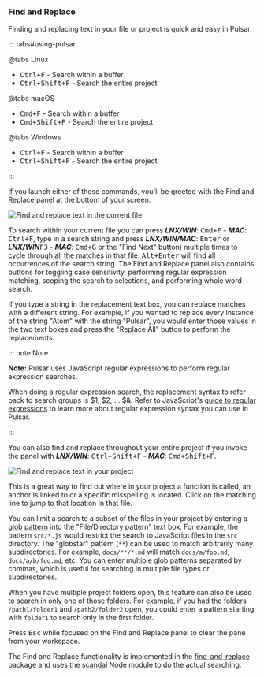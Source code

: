 ### Find and Replace

Finding and replacing text in your file or project is quick and easy in Pulsar.

::: tabs#using-pulsar

@tabs Linux

- <kbd>Ctrl+F</kbd> - Search within a buffer
- <kbd>Ctrl+Shift+F</kbd> - Search the entire project

@tabs macOS

- <kbd>Cmd+F</kbd> - Search within a buffer
- <kbd>Cmd+Shift+F</kbd> - Search the entire project

@tabs Windows

- <kbd>Ctrl+F</kbd> - Search within a buffer
- <kbd>Ctrl+Shift+F</kbd> - Search the entire project

:::

If you launch either of those commands, you'll be greeted with the Find and
Replace panel at the bottom of your screen.

![Find and replace text in the current file](@images/atom/find-replace-file.png "Find and replace text in the current file")

To search within your current file you can press
**_LNX/WIN_**: <kbd>Cmd+F</kbd> -
**_MAC_**: <kbd>Ctrl+F</kbd>, type in a search string and press
**_LNX/WIN/MAC_**: <kbd>Enter</kbd> or
**_LNX/WIN_**<kbd>F3</kbd> -
**_MAC_**: <kbd>Cmd+G</kbd> or the "Find Next" button) multiple
times to cycle through all the matches in that file. <kbd>Alt+Enter</kbd> will
find all occurrences of the search string. The Find and Replace panel also
contains buttons for toggling case sensitivity, performing regular expression
matching, scoping the search to selections, and performing whole word search.

If you type a string in the replacement text box, you can replace matches with a
different string. For example, if you wanted to replace every instance of the
string "Atom" with the string "Pulsar", you would enter those values in the two
text boxes and press the "Replace All" button to perform the replacements.

::: note Note

**Note:** Pulsar uses JavaScript regular expressions to perform regular
expression searches.

When doing a regular expression search, the replacement syntax to refer back to
search groups is $1, $2, … $&. Refer to JavaScript's [guide to regular expressions](https://developer.mozilla.org/en-US/docs/Web/JavaScript/Guide/Regular_Expressions)
to learn more about regular expression syntax you can use in Pulsar.

:::

You can also find and replace throughout your entire project if you invoke the
panel with **_LNX/WIN_**: <kbd>Ctrl+Shift+F</kbd> -
**_MAC_**: <kbd>Cmd+Shift+F</kbd>.

![Find and replace text in your project](@images/atom/find-replace-project.png "Find and replace text in your project")

This is a great way to find out where in your project a function is called, an
anchor is linked to or a specific misspelling is located. Click on the matching
line to jump to that location in that file.

You can limit a search to a subset of the files in your project by entering a
[glob pattern](https://en.wikipedia.org/wiki/Glob_%28programming%29) into the
"File/Directory pattern" text box. For example, the pattern `src/*.js` would
restrict the search to JavaScript files in the `src` directory. The "globstar"
pattern (`**`) can be used to match arbitrarily many subdirectories. For
example, `docs/**/*.md` will match `docs/a/foo.md`, `docs/a/b/foo.md`, etc.
You can enter multiple glob patterns separated by commas, which is useful for
searching in multiple file types or subdirectories.

When you have multiple project folders open, this feature can also be used to
search in only one of those folders. For example, if you had the folders
`/path1/folder1` and `/path2/folder2` open, you could enter a pattern starting
with `folder1` to search only in the first folder.

Press <kbd>Esc</kbd> while focused on the Find and Replace panel to clear the
pane from your workspace.

The Find and Replace functionality is implemented in the [find-and-replace](https://github.com/pulsar-edit/find-and-replace)
package and uses the [scandal](https://github.com/pulsar-edit/scandal) Node module to
do the actual searching.
